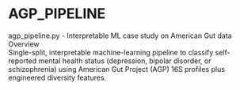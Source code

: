 # AGP_PIPELINE
agp_pipeline.py - Interpretable ML case study on American Gut data  
Overview     
Single-split, interpretable machine-learning pipeline to classify self-reported mental health status (depression, bipolar disorder, or schizophrenia) using     American Gut Project (AGP) 16S profiles plus engineered diversity features.
